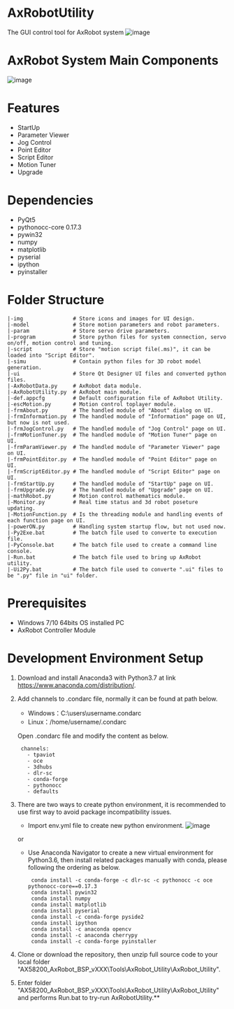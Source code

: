 # AxRobotUtility
The GUI control tool for AxRobot system
![image](https://user-images.githubusercontent.com/85493498/121017178-91034380-c7cf-11eb-902c-98963efdd70c.png)

# AxRobot System Main Components
![image](https://user-images.githubusercontent.com/85493498/121016000-387f7680-c7ce-11eb-8321-267924952b45.png)

# Features
- StartUp
- Parameter Viewer
- Jog Control
- Point Editor
- Script Editor
- Motion Tuner
- Upgrade

# Dependencies
- PyQt5
- pythonocc-core 0.17.3
- pywin32
- numpy
- matplotlib
- pyserial
- ipython
- pyinstaller

# Folder Structure

    |-img                # Store icons and images for UI design.
    |-model              # Store motion parameters and robot parameters.
    |-param              # Store servo drive parameters.
    |-program            # Store python files for system connection, servo on/off, motion control and tuning.
    |-script             # Store "motion script file(.ms)", it can be loaded into "Script Editor".
    |-simu               # Contain python files for 3D robot model generation.
    |-ui                 # Store Qt Designer UI files and converted python files.
    |-AxRobotData.py     # AxRobot data module.
    |-AxRobotUtility.py  # AxRobot main module.
    |-def.appcfg         # Default configuration file of AxRobot Utility.
    |-escMotion.py       # Motion control toplayer module.
    |-frmAbout.py        # The handled module of "About" dialog on UI.
    |-frmInformation.py  # The handled module of "Information" page on UI, but now is not used.
    |-frmJogControl.py   # The handled module of "Jog Control" page on UI.
    |-frmMotionTuner.py  # The handled module of "Motion Tuner" page on UI.
    |-frmParamViewer.py  # The handled module of "Parameter Viewer" page on UI.
    |-frmPointEditor.py  # The handled module of "Point Editor" page on UI.
    |-frmScriptEditor.py # The handled module of "Script Editor" page on UI.
    |-frmStartUp.py      # The handled module of "StartUp" page on UI.
    |-frmUpgrade.py      # The handled module of "Upgrade" page on UI.
    |-mathRobot.py       # Motion control mathematics module.
    |-Monitor.py         # Real time status and 3d robot poseture updating.
    |-MotionFunction.py  # Is the threading module and handling events of each function page on UI.
    |-powerON.py         # Handling system startup flow, but not used now.
    |-Py2Exe.bat         # The batch file used to converte to execution file.
    |-PyConsole.bat      # The batch file used to create a command line console.
    |-Run.bat            # The batch file used to bring up AxRobot utility.
    |-Ui2Py.bat          # The batch file used to converte ".ui" files to be ".py" file in "ui" folder.

# Prerequisites
- Windows 7/10 64bits OS installed PC
- AxRobot Controller Module

# Development Environment Setup
1. Download and install Anaconda3 with Python3.7 at link https://www.anaconda.com/distribution/.
2. Add channels to .condarc file, normally it can be found at path below.
   - Windows：C:\users\username\.condarc
   - Linux：/home/username/.condarc
   
   Open .condarc file and modify the content as below.
   
        channels:
          - tpaviot
          - oce
          - 3dhubs
          - dlr-sc
          - conda-forge
          - pythonocc
          - defaults

3. There are two ways to create python environment, it is recommended to use first way to avoid package incompatibility issues.

   - Import env.yml file to create new python environment.
![image](https://user-images.githubusercontent.com/85493498/121016800-27833500-c7cf-11eb-952e-3bd6a6f988aa.png)

   or

   - Use Anaconda Navigator to create a new virtual environment for Python3.6, then install related packages manually with conda, please following the ordering as below.

          conda install -c conda-forge -c dlr-sc -c pythonocc -c oce pythonocc-core==0.17.3
          conda install pywin32
          conda install numpy
          conda install matplotlib
          conda install pyserial
          conda install -c conda-forge pyside2
          conda install ipython
          conda install -c anaconda opencv
          conda install -c anaconda cherrypy
          conda install -c conda-forge pyinstaller
   
4. Clone or download the repository, then unzip full source code to your local folder "AX58200_AxRobot_BSP_vXXX\Tools\AxRobot_Utility\AxRobot_Utility".
5. Enter folder "AX58200_AxRobot_BSP_vXXX\Tools\AxRobot_Utility\AxRobot_Utility" and performs Run.bat to try-run AxRobotUtility.**

